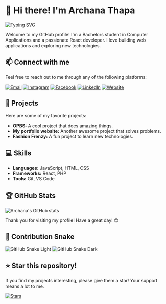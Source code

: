 # 👋 Hi there! I'm Archana Thapa

[![Typing SVG](https://readme-typing-svg.herokuapp.com?color=%2336BCF7&lines=React+Developer;BCA+Student;Tech+Enthusiast)](https://git.io/typing-svg)

Welcome to my GitHub profile! I'm a Bachelors student in Computer Applications and a passionate React developer. I love building web applications and exploring new technologies.

## 📫 Connect with me

Feel free to reach out to me through any of the following platforms:

[![Email](https://img.shields.io/badge/Email-D14836?style=for-the-badge&logo=gmail&logoColor=white)](mailto:archanathapa2468@gmail.com)
[![Instagram](https://img.shields.io/badge/Instagram-E4405F?style=for-the-badge&logo=instagram&logoColor=white)](https://www.instagram.com/archanath_142/)
[![Facebook](https://img.shields.io/badge/Facebook-1877F2?style=for-the-badge&logo=facebook&logoColor=white)](https://www.facebook.com/profile.php?id=100077255962580)
[![LinkedIn](https://img.shields.io/badge/LinkedIn-0A66C2?style=for-the-badge&logo=linkedin&logoColor=white)](https://www.linkedin.com/in/archuthapa)
[![Website](https://img.shields.io/badge/Website-4285F4?style=for-the-badge&logo=google-chrome&logoColor=white)](https://archuthapa.pages.dev/)

## 🌟 Projects

Here are some of my favorite projects:

- **OPBS:** A cool project that does amazing things.
- **My portfolio website:** Another awesome project that solves problems.
- **Fashion Frenzy:** A fun project to learn new technologies.

## 💻 Skills

- **Languages:** JavaScript, HTML, CSS
- **Frameworks:** React, PHP
- **Tools:** Git, VS Code

## 🏆 GitHub Stats

![Archana's GitHub stats](https://github-readme-stats.vercel.app/api?username=ArchuThapa&show_icons=true&theme=radical)

Thank you for visiting my profile! Have a great day! 😊

## 🐍 Contribution Snake

![GitHub Snake Light](https://github.com/ArchuThapa/archuthapa/blob/output/dist/github-snake.svg#gh-light-mode-only)
![GitHub Snake Dark](https://github.com/ArchuThapa/archuthapa/blob/output/dist/github-snake-dark.svg#gh-dark-mode-only)


## ⭐ Star this repository!

If you find my projects interesting, please give them a star! Your support means a lot to me.

[![Stars](https://img.shields.io/github/stars/ArchuThapa/archuthapa?style=social)](https://github.com/ArchuThapa)

